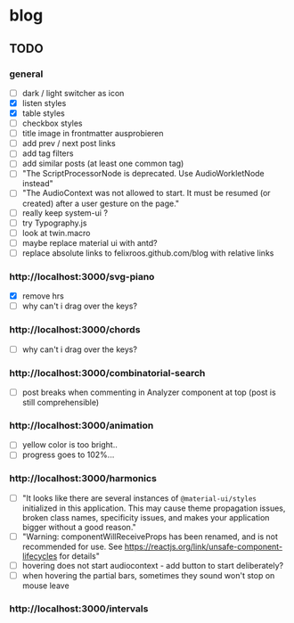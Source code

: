 # blog

## TODO

### general

- [ ] dark / light switcher as icon
- [x] listen styles
- [x] table styles
- [ ] checkbox styles
- [ ] title image in frontmatter ausprobieren
- [ ] add prev / next post links
- [ ] add tag filters
- [ ] add similar posts (at least one common tag)
- [ ] "The ScriptProcessorNode is deprecated. Use AudioWorkletNode instead"
- [ ] "The AudioContext was not allowed to start. It must be resumed (or created) after a user gesture on the page."
- [ ] really keep system-ui ?
- [ ] try Typography.js
- [ ] look at twin.macro
- [ ] maybe replace material ui with antd?
- [ ] replace absolute links to felixroos.github.com/blog with relative links

### http://localhost:3000/svg-piano

- [x] remove hrs
- [ ] why can't i drag over the keys?

### http://localhost:3000/chords

- [ ] why can't i drag over the keys?

### http://localhost:3000/combinatorial-search

- [ ] post breaks when commenting in Analyzer component at top (post is still comprehensible)

### http://localhost:3000/animation

- [ ] yellow color is too bright..
- [ ] progress goes to 102%...

### http://localhost:3000/harmonics

- [ ] "It looks like there are several instances of `@material-ui/styles` initialized in this application.
      This may cause theme propagation issues, broken class names, specificity issues, and makes your application bigger without a good reason."
- [ ] "Warning: componentWillReceiveProps has been renamed, and is not recommended for use. See https://reactjs.org/link/unsafe-component-lifecycles for details"
- [ ] hovering does not start audiocontext - add button to start deliberately?
- [ ] when hovering the partial bars, sometimes they sound won't stop on mouse leave

### http://localhost:3000/intervals
